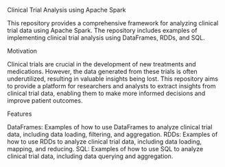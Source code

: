 Clinical Trial Analysis using Apache Spark

This repository provides a comprehensive framework for analyzing clinical trial data using Apache Spark. The repository includes examples of implementing clinical trial analysis using DataFrames, RDDs, and SQL.

Motivation

Clinical trials are crucial in the development of new treatments and medications. However, the data generated from these trials is often underutilized, resulting in valuable insights being lost. This repository aims to provide a platform for researchers and analysts to extract insights from clinical trial data, enabling them to make more informed decisions and improve patient outcomes.

Features

DataFrames: Examples of how to use DataFrames to analyze clinical trial data, including data loading, filtering, and aggregation.
RDDs: Examples of how to use RDDs to analyze clinical trial data, including data loading, mapping, and reducing.
SQL: Examples of how to use SQL to analyze clinical trial data, including data querying and aggregation.
